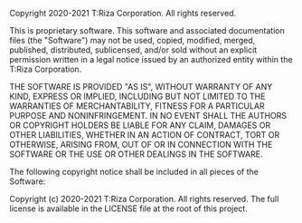 Copyright 2020-2021 T:Riza Corporation. All rights reserved.

This is proprietary software. This software and associated documentation
files (the "Software") may not be used, copied, modified, merged, published,
distributed, sublicensed, and/or sold without an explicit permission written
in a legal notice issued by an authorized entity within the T:Riza Corporation.

THE SOFTWARE IS PROVIDED "AS IS", WITHOUT WARRANTY OF ANY KIND, EXPRESS
OR IMPLIED, INCLUDING BUT NOT LIMITED TO THE WARRANTIES OF MERCHANTABILITY,
FITNESS FOR A PARTICULAR PURPOSE AND NONINFRINGEMENT. IN NO EVENT SHALL THE
AUTHORS OR COPYRIGHT HOLDERS BE LIABLE FOR ANY CLAIM, DAMAGES OR OTHER
LIABILITIES, WHETHER IN AN ACTION OF CONTRACT, TORT OR OTHERWISE, ARISING FROM,
OUT OF OR IN CONNECTION WITH THE SOFTWARE OR THE USE OR OTHER DEALINGS IN
THE SOFTWARE.

The following copyright notice shall be included in all pieces of the Software:

Copyright (c) 2020-2021 T:Riza Corporation. All rights reserved.
The full license is available in the LICENSE file at the root of this project.
